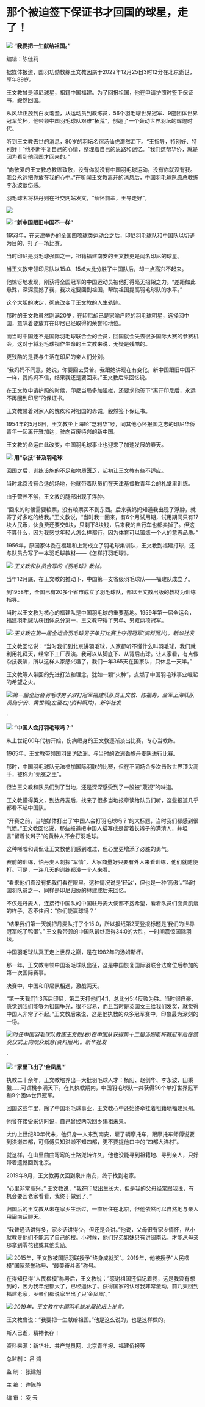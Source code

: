 # 那个被迫签下保证书才回国的球星，走了！

![](https://inews.gtimg.com/news_bt/O9PxC6T4VTd_R3SXfy58lC_UvTGXb8dBM5rEkmqVRNUg0AA/1000)
**“我要把一生献给祖国。”**

编辑：陈佳莉

据媒体报道，国羽功勋教练王文教因病于2022年12月25日3时12分在北京逝世，享年89岁。

王文教曾是印尼球星，祖籍中国福建。为了回报祖国，他在申请护照时签下保证书，毅然回国。

从风华正茂到白发耄耋，从运动员到教练员，56个羽毛球世界冠军、9座团体世界冠军奖杯，他带领中国羽毛球队艰难“拓荒”，创造了一个轰动世界羽坛的辉煌时代。

听到王文教去世的消息，80岁的羽坛名宿汤仙虎潸然泪下。“王指导，特别好、特别好！”他不断平复自己的心情，整理着自己的思路和记忆。“我们这帮华侨，就是因为看到他回国才回来的。”

“向敬爱的王文教总教练致敬，没有你就没有中国羽毛球运动，没有你就没有我。我会永远把你放在我的心中。”在听闻王文教离开的消息后，中国羽毛球队原总教练李永波很伤感。

羽毛球名将林丹则在社交网站发文，“缅怀前辈，王导走好”。

![](https://inews.gtimg.com/news_bt/O7saoKkHb1ZutnxBmI1--f2SYq7rupuqsrRavc1-a_IgkAA/1000)

![](https://inews.gtimg.com/news_bt/OMkUwhyjZfp2PrYNFoByhkkP8mxOEAJJmQ5j6lqIEoOWwAA/1000)
**“新中国跟旧中国不一样”**

1953年，在天津举办的全国四项球类运动会之后，印尼羽毛球队和中国队以切磋为目的，打了一场比赛。

当时印尼是羽毛球强国之一，祖籍福建南安的王文教更是闻名印尼的球星。

当王文教带领印尼队以15:0、15:6大比分胜了中国队后，却一点高兴不起来。

他惊讶地发现，刚获得全国冠军的中国运动员被他打得毫无招架之力。“差距如此悬殊，深深震撼了我，我决定要回到祖国，帮助祖国提高羽毛球队的水平。”

这个大胆的决定，彻底改变了王文教的人生轨迹。

那时的王文教虽然刚满20岁，在印尼却已是家喻户晓的羽毛球明星，选择回中国，意味着要放弃在印尼已经取得的荣誉和地位。

而当时中国还不是国际羽毛球联合会的会员，回国就会失去很多国际大赛的参赛机会，这对于将羽毛球视作生命的王文教来说，无疑是残酷的。

更残酷的是要与生活在印尼的亲人们分别。

“我妈妈不同意，她说，你要回去受苦。我跟她讲现在有变化，新中国跟旧中国不一样，我妈妈不信，结果我还是要回来。”王文教后来回忆说。

在王文教申请护照的时候，印尼当局多加阻拦，还要求他签下“离开印尼后，永远不再回到印尼”的保证书。

王文教带着对家人的愧疚和对祖国的赤诚，毅然签下保证书。

1954年的5月6日，王文教坐上海轮“芝利华”号，同其他心怀报国之志的印尼华侨青年一起离开雅加达，驶向百废待兴的新中国。

王文教的命运由此改变，中国羽毛球事业也迎来了加速发展的春天。

![](https://inews.gtimg.com/news_bt/OqW2zitGeKlEBt_xzQu-v37j533Zzk0R5YW8i0WS4pj1wAA/1000)
**用“杂技”普及羽毛球**

回国之后，训练设施的不足和物质匮乏，起初让王文教有些不适应。

当时北京没有合适的场地，他就带着队员们在天津基督教青年会的礼堂里训练。

由于营养不够，王文教的腿部出现了浮肿。

“回来的时候需要粮票，没有粮票买不到东西。后来我妈妈知道我出现了浮肿，就寄了好多吃的给我。”王文教说，“当时我一回来，有6个月试用期，试用期间只有17块人民币，伙食费还要交9块，只剩下8块钱，后来我的自行车也都卖掉了。但这不算什么，因为我感觉年轻人怎么样都行，因为体育可以锻炼一个人的意志品质。”

1956年，原国家体委在福建和上海成立了羽毛球集训队，王文教到福建打球，还与队员合写了一本羽毛球教材——《怎样打羽毛球》。

![](https://inews.gtimg.com/news_bt/O8h6E7yFKMtnbW4p2otblB3QeAT6ScIk4qv2STH8XzNdoAA/1000)_·王文教和队员合写的《羽毛球》教材。_

当年12月底，在王文教的推动下，中国第一支省级羽毛球队——福建队成立了。

到1958年，全国已有20多个省市成立了羽毛球队，都以王文教出版的教材为训练指导。

当时以王文教为核心的福建队是中国羽毛球的重要基地。1959年第一届全运会，福建羽毛球队获团体总分第一，王文教夺得了男单、男双两项冠军。

![](https://inews.gtimg.com/news_bt/OjPivkz8uBGAc19dyJojrz-A1KVN6WglfsOsYNGqIjWeAAA/1000)_·王文教在第一届全运会羽毛球男子单打比赛上夺得冠军(资料照片)。新华社发_

王文教回忆说：“当时我们到北京讲羽毛球，人家都听不懂什么叫羽毛球，我们就利用礼拜天，经常下工厂表演。我可以从脚底下、从背后击球。让人家看，有点像杂技表演，所以这样人家感兴趣了。我们一年365天在国家队，只休息一天半。”

王文教等人带回的先进打法和理念，犹如一颗“火种”，点燃了中国羽毛球事业崛起的希望之火。

![](https://inews.gtimg.com/news_bt/OPQJ36HA7dKnydKJkeGk_Dlk5l2q0GTFQlXFe-SXEhpdwAA/1000)_第一届全运会羽毛球男子双打冠军福建队队员王文教、陈福寿，亚军上海队队员施宁安、黄世明(左至右)(资料照片)。新华社发_

**·**

![](https://inews.gtimg.com/news_bt/OvSlvtg6iAP44pMaUW7d8YoFXgKvDp0xa-2K9Fn1AnMXoAA/1000)
**“中国人会打羽毛球吗？”**

从上世纪60年代初开始，伤病缠身的王文教逐渐淡出比赛，专心当教练。

1965年，王文教带领国羽出访欧洲，与当时的欧洲劲旅丹麦队进行比赛。

那时，中国羽毛球队无法参加国际羽联的比赛，但在不同场合多次击败世界顶尖高手，被称为“无冕之王”。

但当王文教和队员们到了当地，还是深深感受到了一股被“蔑视”的味道。

王文教懂得英文，到达丹麦后，找来了很多当地报章读给队员们听，这些报道几乎都看不起中国队。

“开赛之前，当地媒体打出了‘中国人会打羽毛球吗？’的大标题，当时我们都感到很气愤。”王文教回忆说，那些报道把中国人描写成是留着长辫子的满清人，并坦言“留着长辫子”的黄种人不会打羽毛球。

这种唏嘘和调侃让王文教他们感到难过，但心里更增添了必胜的勇气。

赛前的训练，怕丹麦人刺探“军情”，大家商量好只要有外人来看训练，他们就随便打。可是，一连几天的训练都没一个人来看。

“看来他们真没有把我们看在眼里，这种情况说是‘轻敌’，但也是一种‘高傲’。”当时国羽队员之一、同样是印尼归侨的林建成后来回忆。

不仅是丹麦人，连接待中国队的中国驻丹麦大使都不抱希望，看着队员们面黄肌瘦的样子，忍不住问：“你们能赢球吗？”

“结果我们第一天就把丹麦队打了个15:0，所以报纸第2天登报标题是‘我们的世界冠军吃了鸭蛋’。”
王文教带领的中国队最终取得34:0的大胜，一时间震惊国际羽坛。

中国羽毛球队真正走上世界之巅，是在1982年的汤姆斯杯。

那一年，王文教带领中国羽毛球队出征，这是中国恢复国际羽联合法席位后参加的第一次国际赛事。

决赛中，中国和印尼队相遇，激战两天。

“第一天我们1:3落后印尼，第二天打他们4:1，总比分5:4反败为胜。当时很自豪，感觉到我们能够为祖国争光，很不容易，而且当时是英国女王给我们发奖，就觉得中国人非常了不起。”王文教后来说，这是他执教的众多冠军赛中，印象最为深刻的一场。

![](https://inews.gtimg.com/news_bt/OKyNc-f8W6qvlICR2182njMo_v-mdpd75McL765ytsMSEAA/1000)_时任中国羽毛球队教练王文教(右)在中国队获得第十二届汤姆斯杯赛冠军后在颁奖仪式上向观众致意(资料照片)。新华社发_

**·**

![](https://inews.gtimg.com/news_bt/OJU8WBWF5q8N3zintZpTlBuxAp0bImRFYjVDEtgHfktpgAA/1000)
**“家里飞出了‘金凤凰’”**

执教二十余年，王文教培养出一大批羽毛球人才：杨阳、赵剑华、李永波、田秉毅……可谓桃李满天下。在其执教期内，中国羽毛球队一共获得56个单打世界冠军和9个团体世界冠军。

回国这些年里，除了中国羽毛球事业，王文教心中还始终牵挂着祖籍地福建泉州。

他曾在接受采访时说，自己曾经两次回乡谒祖未果。

大约上世纪80年代末，他只身一人来到南安，雇了辆摩托车，跟摩托车师傅说要到洪濑四都，可师傅只知洪濑不知四都，更不要提他口中的“四都大洋村”。

就这样，在山里曲曲弯弯的土路兜转许久，他也没能寻到祖籍地、寻到亲人，只好带着遗憾回到北京。

2019年9月，王文教再次回到泉州南安，终于找到老家。

“心里非常高兴，” 王文教说，“我在印尼出生长大，但是我的父母经常跟我说，有机会要回老家看看，我终于做到了。”

归国后的王文教从未在家乡生活过，一直居住在北京，但他依然可以自然地与亲人用闽南话聊天。

“我普通话讲得多，家乡话讲得少，但还是会讲。”他说，父母很有家乡情怀，从小就教导他们不能忘了自己的根。小时候，他们兄弟姐妹只有讲闽南话，才能从母亲那拿到零花钱或其他奖励。

![](https://inews.gtimg.com/news_bt/OKLybBJ7LrHmaZawjI2kg9rHdS136_fVtsDaH3mRculp0AA/1000)
2015年，王文教被国际羽联授予“终身成就奖”。2019年，他被授予“人民楷模”国家荣誉称号、“最美奋斗者”称号。

在得知获得“人民楷模”称号后，王文教说：“感谢祖国还惦记着我，这是我没有想到的，因为我年纪都大了，已经退休了。获得国家的认可我非常激动，前几天回到福建老家，乡亲们都说家里出了只‘金凤凰’。”

![](https://inews.gtimg.com/news_bt/OXrX8pI6t-F59I_6XjhLp40GUdJwWo063ak7eosexX_EIAA/1000)_·2019年，王文教在中国羽毛球发展论坛上发言。_

王文教曾说：“我要把一生献给祖国。”他是这么说的，也是这样做的。

斯人已逝，精神长存！

资料来源：新华社、共产党员网、北京青年报、福建侨报等

总监制： 吕 鸿

监 制： 张建魁

主 编： 许陈静

编 审： 凌 云

